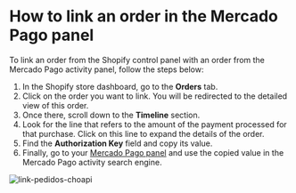 # How to link an order in the Mercado Pago panel

To link an order from the Shopify control panel with an order from the Mercado Pago activity panel, follow the steps below:

1. In the Shopify store dashboard, go to the **Orders** tab.
2. Click on the order you want to link. You will be redirected to the detailed view of this order.
3. Once there, scroll down to the **Timeline** section.
4. Look for the line that refers to the amount of the payment processed for that purchase. Click on this line to expand the details of the order.
5. Find the **Authorization Key** field and copy its value.
6. Finally, go to your [Mercado Pago panel](http://mercadopago.com) and use the copied value in the Mercado Pago activity search engine.

![link-pedidos-choapi](shopify/shopify-link-pedidos-en.png)